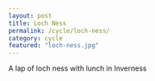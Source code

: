 ```yaml
---
layout: post
title: Loch Ness
permalink: /cycle/loch-ness/
category: cycle
featured: "loch-ness.jpg"
---
```


A lap of loch ness with lunch in Inverness
